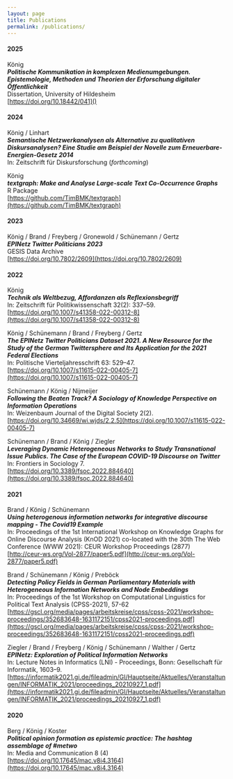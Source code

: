 ```yaml
---
layout: page
title: Publications
permalink: /publications/
---
```


#### 2025
König\
**_Politische Kommunikation in komplexen Medienumgebungen. Epistemologie, Methoden und Theorien der Erforschung digitaler Öffentlichkeit_**\
Dissertation, University of Hildesheim\
[https://doi.org/10.18442/041]()

#### 2024                                                                              
König / Linhart\
**_Semantische Netzwerkanalysen als Alternative zu qualitativen Diskursanalysen? Eine Studie am Beispiel der Novelle zum Erneuerbare-Energien-Gesetz 2014_**\
In: Zeitschrift für Diskursforschung (_forthcoming_)

König\
**_textgraph: Make and Analyse Large-scale Text Co-Occurrence Graphs_**\
R Package\
[https://github.com/TimBMK/textgraph](https://github.com/TimBMK/textgraph)

#### 2023
König / Brand / Freyberg / Gronewold / Schünemann / Gertz\
**_EPINetz Twitter Politicians 2023_** \
GESIS Data Archive\
[https://doi.org/10.7802/2609](https://doi.org/10.7802/2609)

#### 2022                                                                              
König\
**_Technik als Weltbezug, Affordanzen als Reflexionsbegriff_**\
In: Zeitschrift für Politikwissenschaft 32(2): 337–59.\
[https://doi.org/10.1007/s41358-022-00312-8](https://doi.org/10.1007/s41358-022-00312-8)

König / Schünemann / Brand / Freyberg / Gertz\
**_The EPINetz Twitter Politicians Dataset 2021. A New Resource for the Study of the German Twittersphere and Its Application for the 2021 Federal Elections_** \
In: Politische Vierteljahresschrift 63: 529–47.\
[https://doi.org/10.1007/s11615-022-00405-7](https://doi.org/10.1007/s11615-022-00405-7)

Schünemann / König / Nijmeijer\
**_Following the Beaten Track? A Sociology of Knowledge Perspective on Information Operations_**\
In: Weizenbaum Journal of the Digital Society 2(2). \
[https://doi.org/10.34669/wi.wjds/2.2.5](https://doi.org/10.1007/s11615-022-00405-7)

Schünemann / Brand / König / Ziegler\
**_Leveraging Dynamic Heterogeneous Networks to Study Transnational Issue Publics. The Case of the European COVID-19 Discourse on Twitter_**\
In: Frontiers in Sociology 7.\
[https://doi.org/10.3389/fsoc.2022.884640](https://doi.org/10.3389/fsoc.2022.884640)

#### 2021                                                                              
Brand / König / Schünemann\
**_Using heterogenous information networks for integrative discourse mapping - The Covid19 Example_**\
In: Proceedings of the 1st International Workshop on Knowledge Graphs for Online Discourse Αnalysis (KnOD 2021) co-located with the 30th The Web Conference (WWW 2021): CEUR Workshop Proceedings (2877)\
[http://ceur-ws.org/Vol-2877/paper5.pdf](http://ceur-ws.org/Vol-2877/paper5.pdf)

Brand / Schünemann / König / Preböck\
**_Detecting Policy Fields in German Parliamentary Materials with Heterogeneous Information Networks and Node Embeddings_**\
In: Proceedings of the 1st Workshop on Computational Linguistics for Political Text Analysis (CPSS-2021), 57-62\
[https://gscl.org/media/pages/arbeitskreise/cpss/cpss-2021/workshop-proceedings/352683648-1631172151/cpss2021-proceedings.pdf](https://gscl.org/media/pages/arbeitskreise/cpss/cpss-2021/workshop-proceedings/352683648-1631172151/cpss2021-proceedings.pdf)

Ziegler / Brand / Freyberg / König / Schünemann / Walther / Gertz\
**_EPINetz: Exploration of Political Information Networks_**\
In: Lecture Notes in Informatics (LNI) - Proceedings, Bonn: Gesellschaft für Informatik, 1603–9.\
[https://informatik2021.gi.de/fileadmin/GI/Hauptseite/Aktuelles/Veranstaltungen/INFORMATIK_2021/proceedings_20210927_1.pdf](https://informatik2021.gi.de/fileadmin/GI/Hauptseite/Aktuelles/Veranstaltungen/INFORMATIK_2021/proceedings_20210927_1.pdf)

#### 2020                                                                              
Berg / König / Koster\
**_Political opinion formation as epistemic practice: The hashtag assemblage of #metwo_**\
In: Media and Communication 8 (4)\
[https://doi.org/10.17645/mac.v8i4.3164](https://doi.org/10.17645/mac.v8i4.3164)

